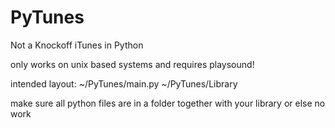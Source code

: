 # PyTunes
Not a Knockoff iTunes in Python 

only works on unix based systems and requires playsound!

intended layout:
~/PyTunes/main.py
~/PyTunes/Library

make sure all python files are in a folder together with your library or else no work
